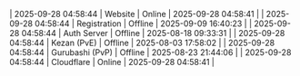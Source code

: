 | 2025-09-28 04:58:44 | Website | Online | 2025-09-28 04:58:41 |
| 2025-09-28 04:58:44 | Registration | Offline | 2025-09-09 16:40:23 |
| 2025-09-28 04:58:44 | Auth Server | Offline | 2025-08-18 09:33:31 |
| 2025-09-28 04:58:44 | Kezan (PvE) | Offline | 2025-08-03 17:58:02 |
| 2025-09-28 04:58:44 | Gurubashi (PvP) | Offline | 2025-08-23 21:44:06 |
| 2025-09-28 04:58:44 | Cloudflare | Online | 2025-09-28 04:58:41 |
